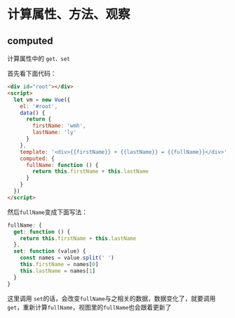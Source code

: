 # 计算属性、方法、观察

## computed

计算属性中的 `get、set`

首先看下面代码：

```html
<div id="root"></div>
<script>
  let vm = new Vue({
    el: '#root',
    data() {
      return {
        firstName: 'wmh',
        lastName: 'ly'
      }
    },
    template: '<div>{{firstName}} + {{lastName}} = {{fullName}}</div>',
    computed: {
      fullName: function () {
        return this.firstName + this.lastName
      }
    }
  })
</script>
```

然后`fullName`变成下面写法：

```js
fullName: {
  get: function () {
    return this.firstName + this.lastName
  },
  set: function (value) {
    const names = value.split(' ')
    this.firstName = names[0]
    this.lastName = names[1]
  }
}
```

这里调用 `set`的话，会改变`fullName`与之相关的数据，数据变化了，就要调用 `get`，重新计算`fullName`，视图里的`fullName`也会跟着更新了